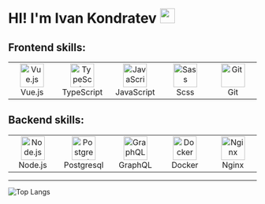 <h1> HI! I'm Ivan Kondratev <img src="https://media.giphy.com/media/hvRJCLFzcasrR4ia7z/giphy.gif" width="30px"/>  </h1>

## Frontend skills:

<table width='100%'>
  <tr>
    <td align="center" width="96">
        <img src="https://upload.wikimedia.org/wikipedia/commons/9/95/Vue.js_Logo_2.svg" width="48" height="48" alt="Vue.js" />
      <br>Vue.js
    </td>
    <td align="center" width="96">
        <img src="https://upload.wikimedia.org/wikipedia/commons/thumb/4/4c/Typescript_logo_2020.svg/1200px-Typescript_logo_2020.svg.png" width="48" height="48" alt="TypeScript" />
      <br>TypeScript
    </td>
       <td align="center" width="96">
        <img src="https://upload.wikimedia.org/wikipedia/commons/thumb/9/99/Unofficial_JavaScript_logo_2.svg/1024px-Unofficial_JavaScript_logo_2.svg.png" width="48" height="48" alt="JavaScript" />
      <br>JavaScript
    </td>
     <td align="center" width="96">
        <img src="https://brandeps.com/icon-download/S/Sass-icon-vector-04.svg" width="48" height="48" alt="Sass" />
      <br>Scss
    <td align="center" width="96">
        <img src="https://upload.wikimedia.org/wikipedia/commons/thumb/3/3f/Git_icon.svg/1200px-Git_icon.svg.png" width="48" height="48" alt="Git" />
      <br>Git
    </td>
</table>

## Backend skills:

<table width='100%'>
  <tr>
    <td align="center" width="96">
        <img src="https://upload.wikimedia.org/wikipedia/commons/d/d9/Node.js_logo.svg?uselang=ru" width="48" height="48" alt="Node.js" />
      <br>Node.js
    </td>
         </td>
       <td align="center" width="96">
        <img src="https://wiki.postgresql.org/images/a/a4/PostgreSQL_logo.3colors.svg" width="48" height="48" alt="Postgresql" />
      <br>Postgresql
    </td>
     </td>
       <td align="center" width="96">
        <img src="https://upload.wikimedia.org/wikipedia/commons/1/17/GraphQL_Logo.svg?uselang=ru" width="48" height="48" alt="GraphQL" />
      <br>GraphQL
    </td>
    <td align="center" width="96">
        <img src="https://cdn.worldvectorlogo.com/logos/docker.svg" width="48" height="48" alt="Docker" />
      <br>Docker
    </td>
   <td align="center" width="96">
        <img src="https://upload.wikimedia.org/wikipedia/commons/c/c5/Nginx_logo.svg?uselang=ru" width="48" height="48" alt="Nginx" />
      <br>Nginx
    </td>
</table>

---

![Top Langs](https://github-readme-stats.vercel.app/api/top-langs/?username=IvanXablin&layout=compact&theme=dracula)
</div>
